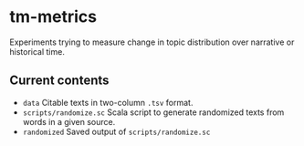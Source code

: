 # tm-metrics


Experiments trying to measure change in topic distribution over narrative or historical time.


## Current contents

-  `data` Citable texts in two-column `.tsv` format.
-  `scripts/randomize.sc` Scala script to generate randomized texts from words in a given source.
-   `randomized` Saved output of `scripts/randomize.sc`
